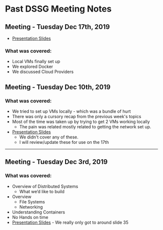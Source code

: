 #  Past DSSG Meeting Notes

## Meeting - Tuesday Dec 17th, 2019
*  [Presentation Slides](DSSG-12-17-19.pdf)

### What was covered:
* Local VMs finally set up
* We explored Docker
* We discussed Cloud Providers

## Meeting - Tuesday Dec 10th, 2019

### What was covered:
* We tried to set up VMs locally - which was a bundle of hurt
* There was only a cursory recap from the previous week's topics
* Most of the time was taken up by trying to get 2 VMs working locally
    * The pain was related mostly related to getting the network set up.
*  [Presentation Slides](DSSG-12-10-19.pdf) 
    * We didn't cover any of these.  
    * I will review/update these for use on the 17th

---

## Meeting - Tuesday Dec 3rd, 2019

### What was covered:

* Overview of Distributed Systems
    * What we’d like to build
* Overview
    * File Systems
    * Networking
* Understanding Containers
* No  Hands on time
*  [Presentation Slides](DSSG-12-3-19.pdf) - We really only got to around slide 35
    